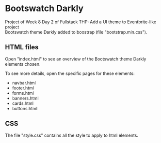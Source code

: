 # Bootswatch Darkly
Project of Week 8 Day 2 of Fullstack THP: Add a UI theme to Eventbrite-like project  
Bootswatch theme Darkly added to boostrap (file "bootstrap.min.css").

## HTML files
Open "index.html" to see an overview of the Bootswatch theme Darkly elements chosen.

To see more details, open the specific pages for these elements:
- navbar.html
- footer.html
- forms.html
- banners.html
- cards.html
- buttons.html

## CSS
The file "style.css" contains all the style to apply to html elements.